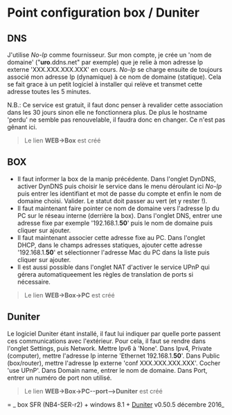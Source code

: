 # Point configuration box / Duniter

## DNS

J'utilise _No-Ip_ comme fournisseur. Sur mon compte, je crée un 'nom de domaine' ("**uro**.ddns.net" par exemple) que je relie à mon adresse Ip externe 'XXX.XXX.XXX.XXX' en cours. _No-Ip_ se charge ensuite de toujours associé mon adresse Ip (dynamique) à ce nom de domaine (statique). Cela se fait grace à un petit logiciel à installer qui relève et transmet cette adresse toutes les 5 minutes.

N.B.: Ce service est gratuit, il faut donc penser à revalider cette association dans les 30 jours sinon elle ne fonctionnera plus. De plus le hostname 'perdu' ne semble pas renouvelable, il faudra donc en changer. Ce n'est pas gênant ici.

> Le lien **WEB->Box** est créé

## BOX

* Il faut informer la box de la manip précédente. Dans l'onglet DynDNS, activer DynDNS puis choisir le service dans le menu déroulant ici _No-Ip_ puis entrer les identifiant et mot de passe du compte et enfin le nom de domaine choisi. Valider. Le statut doit passer au vert (et y rester !).
* Il faut maintenant faire pointer ce nom de domaine vers l'adresse Ip du PC sur le réseau interne (derrière la box). Dans l'onglet DNS, entrer une adresse fixe par exemple '192.168.1.**50**' puis le nom de domaine puis cliquer sur ajouter.
* Il faut maintenant associer cette adresse fixe au PC. Dans l'onglet DHCP, dans le champs adresses statiques, ajouter cette adresse '192.168.1.**50**' et sélectionner l'adresse Mac du PC dans la liste puis cliquer sur ajouter.
* Il est aussi possible dans l'onglet NAT d'activer le service UPnP qui gérera automatiqueement les règles de translation de ports si nécessaire.

> Le lien **WEB->Box->PC** est créé

## Duniter

Le logiciel Duniter étant installé, il faut lui indiquer par quelle porte passent ces communications avec l'extérieur. Pour cela, il faut se rendre dans l'onglet Settings, puis Network. Mettre Ipv6 à 'None'. Dans Ipv4, Private (computer), mettre l'adresse Ip interne 'Ethernet 192.168.1.**50**'. Dans Public (box/router), mettre l'adresse Ip externe 'conf XXX.XXX.XXX.XXX'. Cocher 'use UPnP'. Dans Domain name, entrer le nom de domaine. Dans Port, entrer un numéro de port non utilisé.

> Le lien **WEB->Box->PC--port-->Duniter** est créé

=
_ box SFR (NB4-SER-r2) + windows 8.1 + [Duniter](https://github.com/duniter/duniter/releases "Page des releases") v0.50.5 décembre 2016_


